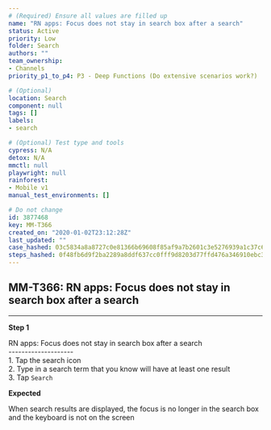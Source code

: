 ```yaml
---
# (Required) Ensure all values are filled up
name: "RN apps: Focus does not stay in search box after a search"
status: Active
priority: Low
folder: Search
authors: ""
team_ownership: 
- Channels
priority_p1_to_p4: P3 - Deep Functions (Do extensive scenarios work?)

# (Optional)
location: Search
component: null
tags: []
labels: 
- search

# (Optional) Test type and tools
cypress: N/A
detox: N/A
mmctl: null
playwright: null
rainforest: 
- Mobile v1
manual_test_environments: []

# Do not change
id: 3877468
key: MM-T366
created_on: "2020-01-02T23:12:28Z"
last_updated: ""
case_hashed: 03c5834a8a8727c0e81366b69608f85af9a7b2601c3e5276939a1c37c6cc022ed38e8b24bfac11810038ee7364901154
steps_hashed: 0f48fb6d9f2ba2289a8ddf637cc0fff9d8203d77ffd476a346910ebc309e60079c2ca4bf948cd69635774c60f63c1594
---
```


<!-- (Auto-generated) Based on frontmatter's "key" and "name" -->

## MM-T366: RN apps: Focus does not stay in search box after a search

---

**Step 1**

RN apps: Focus does not stay in search box after a search\
\--------------------\
1\. Tap the search icon\
2\. Type in a search term that you know will have at least one result\
3\. Tap `Search`

**Expected**

When search results are displayed, the focus is no longer in the search box and the keyboard is not on the screen
